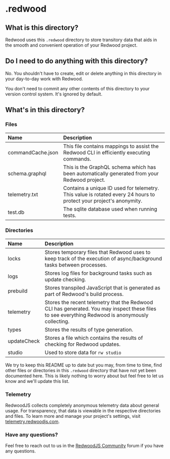 # .redwood

## What is this directory?

Redwood uses this `.redwood` directory to store transitory data that aids in the smooth and convenient operation of your Redwood project.

## Do I need to do anything with this directory?

No. You shouldn't have to create, edit or delete anything in this directory in your day-to-day work with Redwood.

You don't need to commit any other contents of this directory to your version control system. It's ignored by default.

## What's in this directory?

### Files

| Name              | Description                                                                                                        |
| :---------------- | :----------------------------------------------------------------------------------------------------------------- |
| commandCache.json | This file contains mappings to assist the Redwood CLI in efficiently executing commands.                           |
| schema.graphql    | This is the GraphQL schema which has been automatically generated from your Redwood project.                       |
| telemetry.txt     | Contains a unique ID used for telemetry. This value is rotated every 24 hours to protect your project's anonymity. |
| test.db           | The sqlite database used when running tests.                                                                       |

### Directories

| Name        | Description                                                                                                                                      |
| :---------- | :----------------------------------------------------------------------------------------------------------------------------------------------- |
| locks       | Stores temporary files that Redwood uses to keep track of the execution of async/background tasks between processes.                             |
| logs        | Stores log files for background tasks such as update checking.                                                                                   |
| prebuild    | Stores transpiled JavaScript that is generated as part of Redwood's build process.                                                               |
| telemetry   | Stores the recent telemetry that the Redwood CLI has generated. You may inspect these files to see everything Redwood is anonymously collecting. |
| types       | Stores the results of type generation.                                                                                                           |
| updateCheck | Stores a file which contains the results of checking for Redwood updates.                                                                        |
| studio      | Used to store data for `rw studio`                                                                                                               |

We try to keep this README up to date but you may, from time to time, find other files or directories in this `.redwood` directory that have not yet been documented here. This is likely nothing to worry about but feel free to let us know and we'll update this list.

### Telemetry

RedwoodJS collects completely anonymous telemetry data about general usage. For transparency, that data is viewable in the respective directories and files. To learn more and manage your project's settings, visit [telemetry.redwoodjs.com](https://telemetry.redwoodjs.com).

### Have any questions?

Feel free to reach out to us in the [RedwoodJS Community](https://community.redwoodjs.com/) forum if you have any questions.
